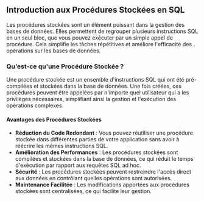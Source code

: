 ## Introduction aux Procédures Stockées en SQL

Les procédures stockées sont un élément puissant dans la gestion des bases de données. Elles permettent de regrouper plusieurs instructions SQL en un seul bloc, que vous pouvez exécuter par un simple appel de procédure. Cela simplifie les tâches répétitives et améliore l'efficacité des opérations sur les bases de données.

### Qu'est-ce qu'une Procédure Stockée ?

Une procédure stockée est un ensemble d'instructions SQL qui ont été pré-compilées et stockées dans la base de données. Une fois créées, ces procédures peuvent être appelées par n'importe quel utilisateur qui a les privilèges nécessaires, simplifiant ainsi la gestion et l'exécution des opérations complexes.

#### Avantages des Procédures Stockées

- **Réduction du Code Redondant** : Vous pouvez réutiliser une procédure stockée dans différentes parties de votre application sans avoir à réécrire les mêmes instructions SQL.
- **Amélioration des Performances** : Les procédures stockées sont compilées et stockées dans la base de données, ce qui réduit le temps d'exécution par rapport aux requêtes SQL ad hoc.
- **Sécurité** : Les procédures stockées peuvent restreindre l'accès direct aux données en contrôlant quelles opérations sont autorisées.
- **Maintenance Facilitée** : Les modifications apportées aux procédures stockées sont centralisées, ce qui facilite leur gestion.